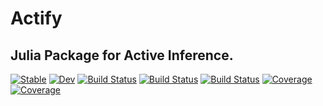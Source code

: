 # Actify

## Julia Package for Active Inference.

[![Stable](https://img.shields.io/badge/docs-stable-blue.svg)](https://samuelnehrer02.github.io/Actify.jl/stable/)
[![Dev](https://img.shields.io/badge/docs-dev-blue.svg)](https://samuelnehrer02.github.io/Actify.jl/dev/)
[![Build Status](https://github.com/samuelnehrer02/Actify.jl/actions/workflows/CI.yml/badge.svg?branch=master)](https://github.com/samuelnehrer02/Actify.jl/actions/workflows/CI.yml?query=branch%3Amaster)
[![Build Status](https://travis-ci.com/samuelnehrer02/Actify.jl.svg?branch=master)](https://travis-ci.com/samuelnehrer02/Actify.jl)
[![Build Status](https://ci.appveyor.com/api/projects/status/github/samuelnehrer02/Actify.jl?svg=true)](https://ci.appveyor.com/project/samuelnehrer02/Actify-jl)
[![Coverage](https://codecov.io/gh/samuelnehrer02/Actify.jl/branch/master/graph/badge.svg)](https://codecov.io/gh/samuelnehrer02/Actify.jl)
[![Coverage](https://coveralls.io/repos/github/samuelnehrer02/Actify.jl/badge.svg?branch=master)](https://coveralls.io/github/samuelnehrer02/Actify.jl?branch=master)
